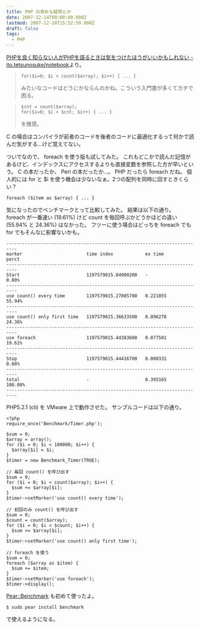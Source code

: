```yaml
---
title: PHP の素朴な疑問とか
date: 2007-12-14T00:00:00.000Z
lastmod: 2007-12-28T15:52:59.000Z
draft: false
tags:
  - PHP
---
```


[PHPを良く知らない人がPHPを語るときは気をつけたほうがいいかもしれない - ito.tetsunosuke/notebook](http://d.hatena.ne.jp/kidd-number5/20071214/1197595310)より。

> ```
> for($i=0; $i < count($array); $i++) { ... }
> ```
>
> みたいなコードはどうにかならんのかね。こういう入門書が多くてガチで困る。

> ```
> $cnt = count($array);
> for($i=0; $i < $cnt; $i++) { ... }
> ```
>
> を推奨。

C の場合はコンパイラが前者のコードを後者のコードに最適化するって何かで読んだ気がする…けど覚えてない。

ついでなので、 foreach を使う版も試してみた。 これもどこかで読んだ記憶があるけど、インデックスにアクセスするよりも直接変数を参照した方が早いという。 C の本だったか、 Perl の本だったか…。 PHP だったら foreach だね。 個人的には for と $i を使う機会は少ないなぁ。2つの配列を同時に回すときくらい？

```
foreach ($item as $array) { ... }
```

気になったのでベンチマークとって比較してみた。 結果は以下の通り。 foreach が一番速い (19.61%) けど count を毎回呼ぶかどうかほどの違い (55.94% と 24.36%) はなかった。 フツーに使う場合はどっちを foreach でも for でもそんなに影響ないかも。

```
--------------------------------------------------------------------------
marker                        time index            ex time         perct
--------------------------------------------------------------------------
Start                         1197579015.04900200   -                0.00%
--------------------------------------------------------------------------
use count() every time        1197579015.27005700   0.221055        55.94%
--------------------------------------------------------------------------
use count() only first time   1197579015.36633500   0.096278        24.36%
--------------------------------------------------------------------------
use foreach                   1197579015.44383600   0.077501        19.61%
--------------------------------------------------------------------------
Stop                          1197579015.44416700   0.000331         0.08%
--------------------------------------------------------------------------
total                         -                     0.395165       100.00%
--------------------------------------------------------------------------
```

PHP5.2.1 (cli) を VMware 上で動作させた。 サンプルコードは以下の通り。

```
<?php
require_once('Benchmark/Timer.php');

$sum = 0;
$array = array();
for ($i = 0; $i < 100000; $i++) {
  $array[$i] = $i;
}
$timer = new Benchmark_Timer(TRUE);

// 毎回 count() を呼び出す
$sum = 0;
for ($i = 0; $i < count($array); $i++) {
  $sum += $array[$i];
}
$timer->setMarker('use count() every time');

// 初回のみ count() を呼び出す
$sum = 0;
$count = count($array);
for ($i = 0; $i < $count; $i++) {
  $sum += $array[$i];
}
$timer->setMarker('use count() only first time');

// foreach を使う
$sum = 0;
foreach ($array as $item) {
  $sum += $item;
}
$timer->setMarker('use foreach');
$timer->display();
```

[Pear::Benchmark](http://pear.php.net/package/Benchmark) も初めて使ったよ。

```
$ sudo pear install benchmark
```

で使えるようになる。
